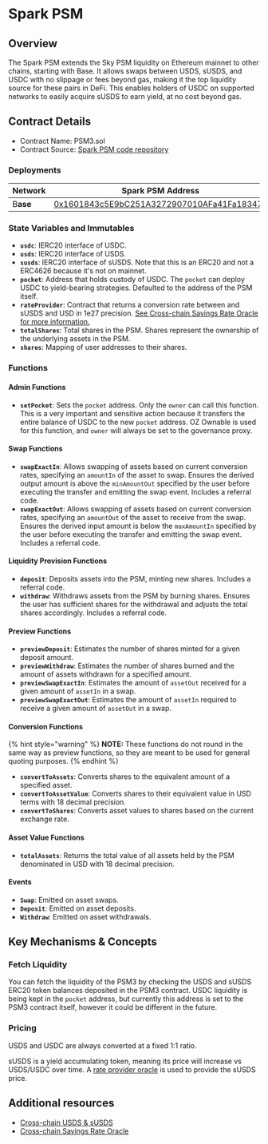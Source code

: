 # Spark PSM

## Overview

The Spark PSM extends the Sky PSM liquidity on Ethereum mainnet to other chains, starting with Base. It allows swaps between USDS, sUSDS, and USDC with no slippage or fees beyond gas, making it the top liquidity source for these pairs in DeFi. This enables holders of USDC on supported networks to easily acquire sUSDS to earn yield, at no cost beyond gas.

## Contract Details

* Contract Name: PSM3.sol
* Contract Source: [Spark PSM code repository](https://github.com/marsfoundation/spark-psm)

### Deployments

| Network  | Spark PSM Address                                                                                                     |
| -------- | --------------------------------------------------------------------------------------------------------------------- |
| B**ase** | [0x1601843c5E9bC251A3272907010AFa41Fa18347E](https://basescan.org/address/0x1601843c5E9bC251A3272907010AFa41Fa18347E) |

### State Variables and Immutables

* **`usdc`**: IERC20 interface of USDC.
* **`usds`**: IERC20 interface of USDS.
* **`susds`**: IERC20 interface of sUSDS. Note that this is an ERC20 and not a ERC4626 because it's not on mainnet.
* **`pocket`**: Address that holds custody of USDC. The `pocket` can deploy USDC to yield-bearing strategies. Defaulted to the address of the PSM itself.
* **`rateProvider`**: Contract that returns a conversion rate between and sUSDS and USD in 1e27 precision. [See Cross-chain Savings Rate Oracle for more information.](cross-chain-savings-rate-oracle.md)
* **`totalShares`**: Total shares in the PSM. Shares represent the ownership of the underlying assets in the PSM.
* **`shares`**: Mapping of user addresses to their shares.

### Functions

#### **Admin Functions**

* **`setPocket`**: Sets the `pocket` address. Only the `owner` can call this function. This is a very important and sensitive action because it transfers the entire balance of USDC to the new `pocket` address. OZ Ownable is used for this function, and `owner` will always be set to the governance proxy.

#### **Swap Functions**

* **`swapExactIn`**: Allows swapping of assets based on current conversion rates, specifying an `amountIn` of the asset to swap. Ensures the derived output amount is above the `minAmountOut` specified by the user before executing the transfer and emitting the swap event. Includes a referral code.
* **`swapExactOut`**: Allows swapping of assets based on current conversion rates, specifying an `amountOut` of the asset to receive from the swap. Ensures the derived input amount is below the `maxAmountIn` specified by the user before executing the transfer and emitting the swap event. Includes a referral code.

#### **Liquidity Provision Functions**

* **`deposit`**: Deposits assets into the PSM, minting new shares. Includes a referral code.
* **`withdraw`**: Withdraws assets from the PSM by burning shares. Ensures the user has sufficient shares for the withdrawal and adjusts the total shares accordingly. Includes a referral code.

#### **Preview Functions**

* **`previewDeposit`**: Estimates the number of shares minted for a given deposit amount.
* **`previewWithdraw`**: Estimates the number of shares burned and the amount of assets withdrawn for a specified amount.
* **`previewSwapExactIn`**: Estimates the amount of `assetOut` received for a given amount of `assetIn` in a swap.
* **`previewSwapExactOut`**: Estimates the amount of `assetIn` required to receive a given amount of `assetOut` in a swap.

#### **Conversion Functions**

{% hint style="warning" %}
**NOTE:** These functions do not round in the same way as preview functions, so they are meant to be used for general quoting purposes.
{% endhint %}

* **`convertToAssets`**: Converts shares to the equivalent amount of a specified asset.
* **`convertToAssetValue`**: Converts shares to their equivalent value in USD terms with 18 decimal precision.
* **`convertToShares`**: Converts asset values to shares based on the current exchange rate.

#### **Asset Value Functions**

* **`totalAssets`**: Returns the total value of all assets held by the PSM denominated in USD with 18 decimal precision.

#### Events

* **`Swap`**: Emitted on asset swaps.
* **`Deposit`**: Emitted on asset deposits.
* **`Withdraw`**: Emitted on asset withdrawals.

## Key Mechanisms & Concepts

### **Fetch Liquidity**

You can fetch the liquidity of the PSM3 by checking the USDS and sUSDS ERC20 token balances deposited in the PSM3 contract. USDC liquidity is being kept in the `pocket` address, but currently this address is set to the PSM3 contract itself, however it could be different in the future.

### **Pricing**

USDS and USDC are always converted at a fixed 1:1 ratio.

sUSDS is a yield accumulating token, meaning its price will increase vs USDS/USDC over time. A [rate provider oracle](cross-chain-savings-rate-oracle.md) is used to provide the sUSDS price.

## Additional resources

* [Cross-chain USDS & sUSDS](cross-chain-usds-and-susds.md)
* [Cross-chain Savings Rate Oracle](cross-chain-savings-rate-oracle.md)
